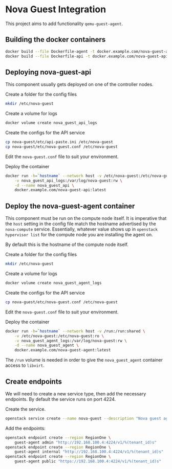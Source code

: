 # Nova Guest Integration

This project aims to add functionality  ```qemu-guest-agent```.


## Building the docker containers

```bash
docker build --file Dockerfile-agent -t docker.example.com/nova-guest-agent:latest .
docker build --file Dockerfile-api -t docker.example.com/nova-guest-api:latest .
```

## Deploying nova-guest-api

This component usually gets deployed on one of the controller nodes.

Create a folder for the config files

```bash
mkdir /etc/nova-guest
```

Create a volume for logs

```bash
docker volume create nova_guest_api_logs
```

Create the configs for the API service

```bash
cp nova-guest/etc/api-paste.ini /etc/nova-guest
cp nova-guest/etc/nova-guest.conf /etc/nova-guest
```

Edit the ```nova-guest.conf``` file to suit your environment.

Deploy the container

```bash
docker run -h=`hostname` --network host -v /etc/nova-guest:/etc/nova-guest:ro \
    -v nova_guest_api_logs:/var/log/nova-guest:rw \
    -d --name nova_guest_api \
    docker.example.com/nova-guest-api:latest
```

## Deploy the nova-guest-agent container

This component must be run on the compute node itself. It is imperative that the ```host``` setting in the config file match the hostname advertised by the ```nova-compute``` service. Essentially, whatever value shows up in ```openstack hypervisor list``` for the compute node you are installing the agent on.

By default this is the hostname of the compute node itself.

Create a folder for the config files

```bash
mkdir /etc/nova-guest
```

Create a volume for logs

```bash
docker volume create nova_guest_agent_logs
```

Create the configs for the API service

```bash
cp nova-guest/etc/nova-guest.conf /etc/nova-guest
```

Edit the ```nova-guest.conf``` file to suit your environment.

Deploy the container

```bash
docker run -h=`hostname` --network host -v /run:/run:shared \
    -v /etc/nova-guest:/etc/nova-guest:ro \
    -v nova_guest_agent_logs:/var/log/nova-guest:rw \
    -d --name nova_guest_agent \
    docker.example.com/nova-guest-agent:latest
```

The ```/run``` volume is needed in order to give the ```nova_guest_agent``` container access to ```libvirt```.


## Create endpoints

We will need to create a new service type, then add the necessary endpoints. By default the service runs on port 4224.

Create the service.

```bash
openstack service create --name nova-guest --description "Nova guest agent integration" guest-agent
```

Add the endpoints:

```bash
openstack endpoint create --region RegionOne \
    guest-agent admin "http://192.168.100.4:4224/v1/%(tenant_id)s"
openstack endpoint create --region RegionOne \
    guest-agent internal "http://192.168.100.4:4224/v1/%(tenant_id)s"
openstack endpoint create --region RegionOne \
    guest-agent public "https://192.168.100.4:4224/v1/%(tenant_id)s"
```
